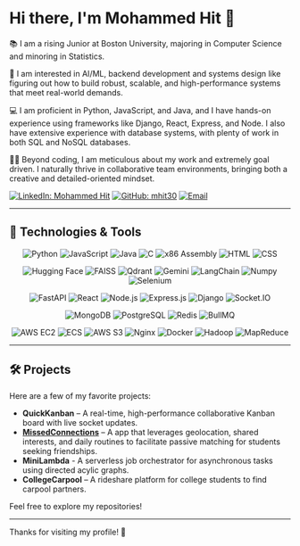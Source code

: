 # Hi there, I'm Mohammed Hit 👋

📚 I am a rising Junior at Boston University, majoring in Computer Science and minoring in Statistics. 

🧐 I am interested in AI/ML, backend development and systems design like figuring out how to build robust, scalable, and high-performance systems that meet real-world demands.

💻 I am proficient in Python, JavaScript, and Java, and I have hands-on experience using frameworks like Django, React, Express, and Node. I also have extensive experience with database systems, with plenty of work in both SQL and NoSQL databases.

👨‍💻 Beyond coding, I am meticulous about my work and extremely goal driven. I naturally thrive in collaborative team environments, bringing both a creative and detailed-oriented mindset.

[![LinkedIn: Mohammed Hit](https://img.shields.io/badge/-LinkedIn-blue?style=for-the-badge&logo=Linkedin&logoColor=white&link=https://www.linkedin.com/in/mohammed-hit/)](https://www.linkedin.com/in/mohammed-hit/)
[![GitHub: mhit30](https://img.shields.io/badge/-GitHub-181717?style=for-the-badge&logo=github&logoColor=white&link=https://github.com/mhit30)](https://github.com/mhit30)
[![Email](https://img.shields.io/badge/-Email-D14836?style=for-the-badge&logo=Gmail&logoColor=white&link=mailto:mohammedhit30@gmail.com)](mailto:mohammedhit30@gmail.com)

---

## 🚀 Technologies & Tools

<div align="center">

![Python](https://img.shields.io/badge/-Python-3776AB?style=for-the-badge&logo=python&logoColor=white)
![JavaScript](https://img.shields.io/badge/-JavaScript-F7DF1E?style=for-the-badge&logo=javascript&logoColor=black)
![Java](https://img.shields.io/badge/-Java-007396?style=for-the-badge&logo=java&logoColor=white)
![C](https://img.shields.io/badge/-C-00599C?style=for-the-badge&logo=c&logoColor=white)
![x86 Assembly](https://img.shields.io/badge/-x86%20Assembly-4B6C9B?style=for-the-badge)
![HTML](https://img.shields.io/badge/-HTML5-E34F26?style=for-the-badge&logo=html5&logoColor=white)
![CSS](https://img.shields.io/badge/-CSS3-1572B6?style=for-the-badge&logo=css3&logoColor=white)

![Hugging Face](https://img.shields.io/badge/-Hugging%20Face-FFCA28?style=for-the-badge&logo=huggingface&logoColor=black)
![FAISS](https://img.shields.io/badge/-FAISS-0099CC?style=for-the-badge)
![Qdrant](https://img.shields.io/badge/-Qdrant-FF4C2B?style=for-the-badge&logo=qdrant&logoColor=white)
![Gemini](https://img.shields.io/badge/-Gemini-4285F4?style=for-the-badge&logo=google&logoColor=white)
![LangChain](https://img.shields.io/badge/-LangChain-000000?style=for-the-badge)
![Numpy](https://img.shields.io/badge/-NumPy-013243?style=for-the-badge&logo=numpy&logoColor=white)
![Selenium](https://img.shields.io/badge/-Selenium-43B02A?style=for-the-badge&logo=selenium&logoColor=white)

![FastAPI](https://img.shields.io/badge/-FastAPI-009688?style=for-the-badge&logo=fastapi&logoColor=white)
![React](https://img.shields.io/badge/-React-61DAFB?style=for-the-badge&logo=react&logoColor=black)
![Node.js](https://img.shields.io/badge/-Node.js-339933?style=for-the-badge&logo=node.js&logoColor=white)
![Express.js](https://img.shields.io/badge/-Express.js-000000?style=for-the-badge&logo=express&logoColor=white)
![Django](https://img.shields.io/badge/-Django-092E20?style=for-the-badge&logo=django&logoColor=white)
![Socket.IO](https://img.shields.io/badge/-Socket.IO-010101?style=for-the-badge&logo=socket.io&logoColor=white)

![MongoDB](https://img.shields.io/badge/-MongoDB-47A248?style=for-the-badge&logo=mongodb&logoColor=white)
![PostgreSQL](https://img.shields.io/badge/-PostgreSQL-336791?style=for-the-badge&logo=postgresql&logoColor=white)
![Redis](https://img.shields.io/badge/-Redis-DC382D?style=for-the-badge&logo=redis&logoColor=white)
![BullMQ](https://img.shields.io/badge/-BullMQ-DD0031?style=for-the-badge)

![AWS EC2](https://img.shields.io/badge/-AWS%20EC2-FF9900?style=for-the-badge&logo=amazon-aws&logoColor=white)
![ECS](https://img.shields.io/badge/-AWS%20ECS-FF9900?style=for-the-badge&logo=amazon-ecs&logoColor=white)
![AWS S3](https://img.shields.io/badge/-AWS%20S3-569A31?style=for-the-badge&logo=amazon-s3&logoColor=white)
![Nginx](https://img.shields.io/badge/-Nginx-009639?style=for-the-badge&logo=nginx&logoColor=white)
![Docker](https://img.shields.io/badge/-Docker-2496ED?style=for-the-badge&logo=docker&logoColor=white)
![Hadoop](https://img.shields.io/badge/-Hadoop-66CCFF?style=for-the-badge&logo=apache-hadoop&logoColor=white)
![MapReduce](https://img.shields.io/badge/-MapReduce-FF9900?style=for-the-badge&logo=apache&logoColor=white)

</div>

---

## 🛠️ Projects

Here are a few of my favorite projects:

- **QuickKanban** – A real-time, high-performance collaborative Kanban board with live socket updates.  
- **[MissedConnections](https://missedconnections.tech)** – A app that leverages geolocation, shared interests, and daily routines to facilitate passive matching for students seeking friendships.
- **MiniLambda** - A serverless job orchestrator for asynchronous tasks using directed acylic graphs.  
- **CollegeCarpool** – A rideshare platform for college students to find carpool partners.

Feel free to explore my repositories!

---

Thanks for visiting my profile! 🚀
